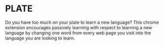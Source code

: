 # PLATE
Do you have too much on your plate to learn a new language?
This chrome extension encourages passively learning with respect to learning a new language by
changing one word from every web page you visit into the language you are looking to learn.